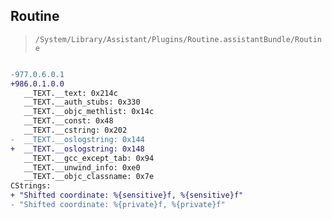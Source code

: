 ## Routine

> `/System/Library/Assistant/Plugins/Routine.assistantBundle/Routine`

```diff

-977.0.6.0.1
+986.0.1.0.0
   __TEXT.__text: 0x214c
   __TEXT.__auth_stubs: 0x330
   __TEXT.__objc_methlist: 0x14c
   __TEXT.__const: 0x48
   __TEXT.__cstring: 0x202
-  __TEXT.__oslogstring: 0x144
+  __TEXT.__oslogstring: 0x148
   __TEXT.__gcc_except_tab: 0x94
   __TEXT.__unwind_info: 0xe0
   __TEXT.__objc_classname: 0x7e
CStrings:
+ "Shifted coordinate: %{sensitive}f, %{sensitive}f"
- "Shifted coordinate: %{private}f, %{private}f"

```
